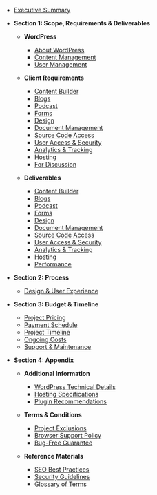 -   [Executive Summary](sections/executive-summary.md)

-   **Section 1: Scope, Requirements & Deliverables**

    -   **WordPress**

        -   [About WordPress](sections/wordpress-foundation/about-wordpress.md)
        -   [Content Management](sections/wordpress-foundation/content-management.md)
        -   [User Management](sections/wordpress-foundation/user-management.md)

    -   **Client Requirements**

        -   [Content Builder](sections/requirements/content-builder.md)
        -   [Blogs](sections/requirements/blogs.md)
        -   [Podcast](sections/requirements/podcast.md)
        -   [Forms](sections/requirements/forms.md)
        -   [Design](sections/requirements/design.md)
        -   [Document Management](sections/requirements/document-management.md)
        -   [Source Code Access](sections/requirements/source-code-access.md)
        -   [User Access & Security](sections/requirements/user-access.md)
        -   [Analytics & Tracking](sections/requirements/analytics.md)
        -   [Hosting](sections/requirements/hosting.md)
        -   [For Discussion](sections/requirements/for-discussion.md)

    -   **Deliverables**
        -   [Content Builder](sections/deliverables/content-builder.md)
        -   [Blogs](sections/deliverables/blogs.md)
        -   [Podcast](sections/deliverables/podcast.md)
        -   [Forms](sections/deliverables/forms.md)
        -   [Design](sections/deliverables/design.md)
        -   [Document Management](sections/deliverables/document-management.md)
        -   [Source Code Access](sections/deliverables/source-code-access.md)
        -   [User Access & Security](sections/deliverables/user-access-security.md)
        -   [Analytics & Tracking](sections/deliverables/analytics-tracking.md)
        -   [Hosting](sections/deliverables/hosting.md)
        -   [Performance](sections/deliverables/performance.md)

-   **Section 2: Process**

    -   [Design & User Experience](sections/deliverables/design-ux.md)

-   **Section 3: Budget & Timeline**

    -   [Project Pricing](sections/budget-timeline/pricing.md)
    -   [Payment Schedule](sections/budget-timeline/payment-schedule.md)
    -   [Project Timeline](sections/budget-timeline/timeline.md)
    -   [Ongoing Costs](sections/budget-timeline/ongoing-costs.md)
    -   [Support & Maintenance](sections/budget-timeline/support-maintenance.md)

-   **Section 4: Appendix**

    -   **Additional Information**

        -   [WordPress Technical Details](sections/appendix/wordpress-technical.md)
        -   [Hosting Specifications](sections/appendix/hosting-specs.md)
        -   [Plugin Recommendations](sections/appendix/plugins.md)

    -   **Terms & Conditions**

        -   [Project Exclusions](sections/appendix/exclusions.md)
        -   [Browser Support Policy](sections/appendix/browser-support.md)
        -   [Bug-Free Guarantee](sections/appendix/bug-guarantee.md)

    -   **Reference Materials**
        -   [SEO Best Practices](sections/appendix/seo-practices.md)
        -   [Security Guidelines](sections/appendix/security.md)
        -   [Glossary of Terms](sections/appendix/glossary.md)
